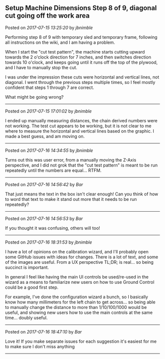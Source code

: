 ## Setup Machine Dimensions Step 8 of 9, diagonal cut going off the work area
Posted on *2017-07-15 13:25:20* by *jbnimble*

Performing step 8 of 9 with temporary sled and temporary frame, following all instructions on the wiki, and I am having a problem.

When I start the "cut test pattern", the machine starts cutting upward towards the 2 o'clock direction for 7 inches, and then switches direction towards 10 o'clock, and keeps going until it runs off the top of the plywood, and I have to manually stop the cut.

I was under the impression these cuts were horizontal and vertical lines, not diagonal. I went through the previous steps multiple times, so I feel mostly confident that steps 1 through 7 are correct.

What might be going wrong?

---

Posted on *2017-07-15 17:01:02* by *jbnimble*

I ended up manually measuring distances, the chain derived numbers were not working. The test cut appears to be working, but it is not clear to me where to measure the horizontal and vertical lines based on the graphic. I made a best guess, and am moving on.

---

Posted on *2017-07-16 14:34:55* by *jbnimble*

Turns out this was user error, from a manually moving the Z-Axis perspective, and I did not grok that the "cut test pattern" is meant to be run repeatedly until the numbers are equal... RTFM.

---

Posted on *2017-07-16 14:56:42* by *Bar*

That just means the text in the box isn't clear enough! Can you think of how to word that text to make it stand out more that it needs to be run repeatedly?

---

Posted on *2017-07-16 14:56:53* by *Bar*

If you thought it was confusing, others will too!

---

Posted on *2017-07-16 18:31:53* by *jbnimble*

I have a lot of opinions on the calibration wizard, and I'll probably open some GitHub issues with ideas for changes. There is a lot of text, and some of the images are useful. From a UX perspective TL;DR; is real... so being succinct is important. 

In general I feel like having the main UI controls be used/re-used in the wizard as a means to familiarize new users on how to use Ground Control could be a good first step.

For example, I've done the configuration wizard a bunch, so I basically know how many millimeters for the left chain to get across... so being able to manually change the distance to more than 1/10/100/1000 would be useful, and showing new users how to use the main controls at the same time... doubly useful.

---

Posted on *2017-07-16 18:47:10* by *Bar*

Love it! If you make separate issues for each suggestion it's easiest for me to make sure I don't miss anything

---

